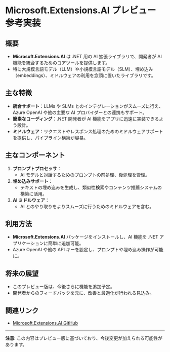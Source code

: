 # Microsoft.Extensions.AI プレビュー 参考実装

## 概要
- **Microsoft.Extensions.AI** は .NET 用の AI 拡張ライブラリで、開発者が AI 機能を統合するためのコアツールを提供します。
- 特に大規模言語モデル（LLM）や小規模言語モデル（SLM）、埋め込み（embeddings）、ミドルウェアの利用を念頭に置いたライブラリです。

## 主な特徴
- **統合サポート**：LLMs や SLMs とのインテグレーションがスムーズに行え、Azure OpenAI や他の主要な AI プロバイダーとの連携もサポート。
- **簡素なコーディング**：.NET 開発者が AI 機能をアプリに迅速に実装できるよう設計。
- **ミドルウェア**：リクエストやレスポンス処理のためのミドルウェアサポートを提供し、パイプライン構築が容易。

## 主なコンポーネント
1. **プロンプトプロセッサ**：
   - AI モデルと対話するためのプロンプトの前処理、後処理を管理。
2. **埋め込みサポート**：
   - テキストの埋め込みを生成し、類似性検索やコンテンツ推薦システムの構築に活用。
3. **AI ミドルウェア**：
   - AI とのやり取りをよりスムーズに行うためのミドルウェアを含む。

## 利用方法
- **Microsoft.Extensions.AI** パッケージをインストールし、AI 機能を .NET アプリケーションに簡単に追加可能。
- Azure OpenAI や他の API キーを設定し、プロンプトや埋め込み操作が可能に。

## 将来の展望
- このプレビュー版は、今後さらに機能を追加予定。
- 開発者からのフィードバックを元に、改善と最適化が行われる見込み。

## 関連リンク
- [Microsoft.Extensions.AI GitHub](https://github.com/dotnet/extensions-ai) 

---

**注意**: この内容はプレビュー版に基づいており、今後変更が加えられる可能性があります。
